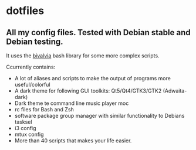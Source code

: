 # dotfiles

## All my config files. Tested with Debian stable and Debian testing.

It uses the [bivalvia](https://github.com/schanur/libbivalvia) bash library for some more complex scripts.

Ccurrently contains:
   * A lot of aliases and scripts to make the output of programs more useful/colorful
   * A dark theme for following GUI toolkits: Qt5/Qt4/GTK3/GTK2 (Adwaita-dark)
   * Dark theme te command line music player moc
   * rc files for Bash and Zsh
   * software package group manager with similar functionality to Debians tasksel
   * i3 config
   * mtux config
   * More than 40 scripts that makes your life easier.
